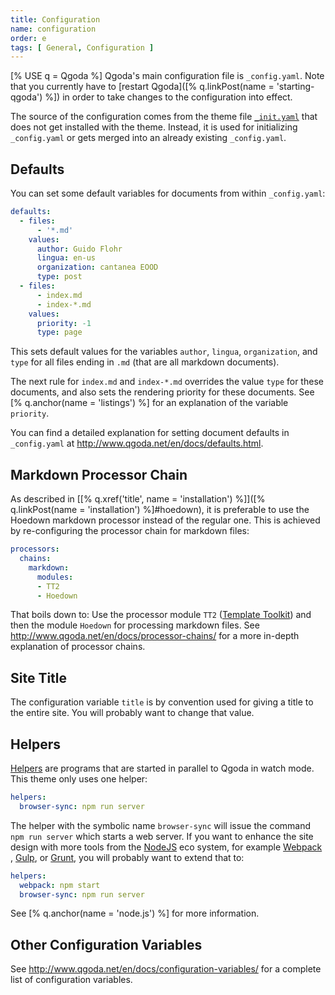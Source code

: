 ```yaml
---
title: Configuration
name: configuration
order: e
tags: [ General, Configuration ]
---
```

[% USE q = Qgoda %]
Qgoda's main configuration file is `_config.yaml`.  Note that you currently have to [restart Qgoda]([% q.linkPost(name = 'starting-qgoda') %]) in order to take changes to the configuration into effect.

The source of the configuration comes from the theme file [`_init.yaml`](https://github.com/gflohr/qgoda-essential/blob/master/_init.yaml) that does not get installed with the theme.  Instead, it is used for initializing `_config.yaml` or gets merged into an already existing `_config.yaml`.

## Defaults

You can set some default variables for documents from within `_config.yaml`:

```yaml
defaults:
  - files:
      - '*.md'
    values:
      author: Guido Flohr
      lingua: en-us
      organization: cantanea EOOD
      type: post
  - files:
      - index.md
      - index-*.md
    values:
      priority: -1
      type: page
```

This sets default values for the variables `author`, `lingua`, `organization`, and `type` for all files ending in `.md` (that are all markdown documents).

The next rule for `index.md` and `index-*.md` overrides the value `type` for these documents, and also sets the rendering priority for these documents.  See [% q.anchor(name = 'listings') %] for an explanation of the variable `priority`.

You can find a detailed explanation for setting document defaults in `_config.yaml` at http://www.qgoda.net/en/docs/defaults.html.

## Markdown Processor Chain

As described in [[% q.xref('title', name = 'installation') %]]([% q.linkPost(name = 'installation') %]#hoedown), it is preferable to use the Hoedown markdown processor instead of the regular one.  This is achieved by re-configuring the processor chain for markdown files:

```yaml
processors:
  chains:
    markdown:
      modules:
      - TT2
      - Hoedown
```

That boils down to: Use the processor module `TT2` ([Template Toolkit](http://www.template-toolkit.org/)) and then the module `Hoedown` for processing markdown files.  See http://www.qgoda.net/en/docs/processor-chains/ for a more in-depth explanation of processor chains.

## Site Title

The configuration variable `title` is by convention used for giving a title to the entire site.  You will probably want to change that value.

## Helpers

[Helpers](http://www.qgoda.net/en/docs/) are programs that are started in parallel to Qgoda in watch mode.  This theme only uses one helper:

```yaml
helpers:
  browser-sync: npm run server
```

The helper with the symbolic name `browser-sync` will issue the command `npm run server` which starts a web server.  If you want to enhance the site design with more tools from the [NodeJS](https://nodejs.org/en/) eco system, for example [Webpack](https://webpack.js.org/)
, [Gulp](https://gulpjs.com/), or [Grunt](https://gruntjs.com/), you will probably want to extend that to:

```yaml
helpers:
  webpack: npm start
  browser-sync: npm run server
```
See [% q.anchor(name = 'node.js') %] for more information.

## Other Configuration Variables

See http://www.qgoda.net/en/docs/configuration-variables/ for a complete list of configuration variables.